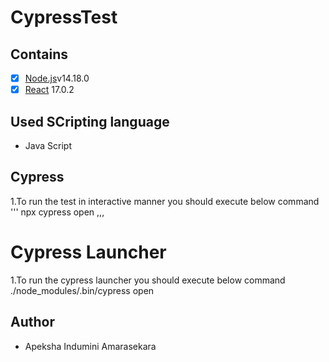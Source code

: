 # CypressTest

## Contains
- [x] [Node.js](https://nodejs.org/en/)v14.18.0
- [x] [React](https://facebook.github.io/react/) 17.0.2

## Used SCripting language
- Java Script


## Cypress
1.To run the test in interactive manner you should execute below command
'''
npx cypress open
,,,

# Cypress Launcher
1.To run the cypress launcher you should execute below command
./node_modules/.bin/cypress open

## Author
- Apeksha Indumini Amarasekara